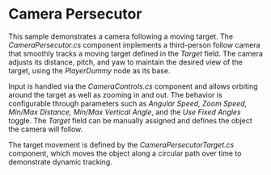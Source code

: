 # Camera Persecutor

This sample demonstrates a camera following a moving target.
The *CameraPersecutor.cs* component implements a third-person follow camera that smoothly tracks a moving target defined in the *Target* field. The camera adjusts its distance, pitch, and yaw to maintain the desired view of the target, using the *PlayerDummy* node as its base.

Input is handled via the *CameraControls.cs* component and allows orbiting around the target as well as zooming in and out. The behavior is configurable through parameters such as *Angular Speed, Zoom Speed, Min/Max Distance, Min/Max Vertical Angle*, and the *Use Fixed Angles* toggle. The *Target* field can be manually assigned and defines the object the camera will follow.

The target movement is defined by the *CameraPersecutorTarget.cs* component, which moves the object along a circular path over time to demonstrate dynamic tracking.